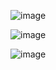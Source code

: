 ![image](https://github.com/user-attachments/assets/b96db9e9-510d-4a0b-afa3-2a7b4db38261)

![image](https://github.com/user-attachments/assets/ca3f81a7-dc9c-421c-bc96-9f2c3d9f12cb)

![image](https://github.com/user-attachments/assets/d792c961-7492-42b6-9353-da414647ede7)

